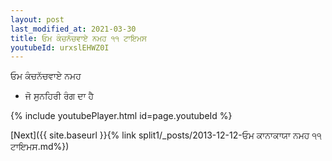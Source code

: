 ```yaml
---
layout: post
last_modified_at: 2021-03-30
title: ਓਮ ਕੰਚਨੱਚਵਾਏ ਨਮਹ ੧੧ ਟਾਇਮਸ
youtubeId: urxslEHWZ0I
---
```

 
 
 ਓਮ ਕੰਚਨੱਚਵਾਏ ਨਮਹ  
 
 -  ਜੋ ਸੁਨਹਿਰੀ ਰੰਗ ਦਾ ਹੈ 
 
  
 
  
 
 
 
 
 
 


{% include youtubePlayer.html id=page.youtubeId %}
 
[Next]({{ site.baseurl }}{% link  split1/_posts/2013-12-12-ਓਮ ਕਾਨਾਕਾਯਾ ਨਮਹ ੧੧ ਟਾਇਮਸ.md%})
 
